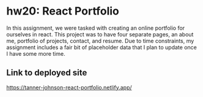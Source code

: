# hw20: React Portfolio

In this assignment, we were tasked with creating an online portfolio for ourselves in react. This project was to have four separate pages, an about me, portfolio of projects, contact, and resume. Due to time constraints, my assignment includes a fair bit of placeholder data that I plan to update once I have some more time. 

## Link to deployed site

https://tanner-johnson-react-portfolio.netlify.app/ 
